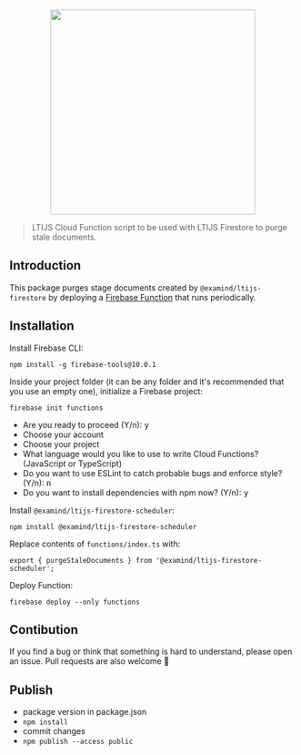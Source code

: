 <div align="center">
	<br>
	<br>
	<a href="https://cvmcosta.github.io/ltijs"><img width="360" src="https://raw.githubusercontent.com/Cvmcosta/ltijs/master/docs/logo-300.svg"></img></a>
</div>

> LTIJS Cloud Function script to be used with LTIJS Firestore to purge stale documents.

## Introduction

This package purges stage documents created by `@examind/ltijs-firestore` by deploying a [Firebase Function](https://firebase.google.com/docs/functions/schedule-functions) that runs periodically.

## Installation

Install Firebase CLI:

```
npm install -g firebase-tools@10.0.1
```

Inside your project folder (it can be any folder and it's recommended that you use an empty one), initialize a Firebase project:

```
firebase init functions
```

- Are you ready to proceed (Y/n): <kbd>y</kbd>
- Choose your account
- Choose your project
- What language would you like to use to write Cloud Functions? (JavaScript or TypeScript)
- Do you want to use ESLint to catch probable bugs and enforce style? (Y/n): <kbd>n</kbd>
- Do you want to install dependencies with npm now? (Y/n): <kbd>y</kbd>

Install `@examind/ltijs-firestore-scheduler`:

```
npm install @examind/ltijs-firestore-scheduler
```

Replace contents of `functions/index.ts` with:

```
export { purgeStaleDocuments } from '@examind/ltijs-firestore-scheduler';
```

Deploy Function:

```
firebase deploy --only functions
```

## Contibution

If you find a bug or think that something is hard to understand, please open an issue. Pull requests are also welcome 🙂

## Publish

- package version in package.json
- `npm install`
- commit changes
- `npm publish --access public`
